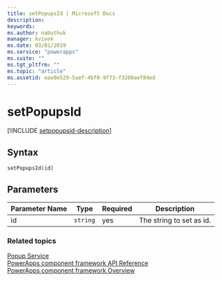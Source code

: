 ```yaml
---
title: setPopupsId | Microsoft Docs
description: 
keywords:
ms.author: nabuthuk
manager: kvivek
ms.date: 03/01/2019
ms.service: "powerapps"
ms.suite: ""
ms.tgt_pltfrm: ""
ms.topic: "article"
ms.assetid: eae8e529-5aef-4bf0-9f73-f3200aef84ed
---
```


# setPopupsId

[!INCLUDE [setpopupsid-description](includes/setpopupsid-description.md)]

## Syntax

`setPopupsId(id)`

## Parameters

| Parameter Name|Type|Required|Description|
| ------------- |----|--------|-----------|
|id|`string`|yes|The string to set as id.|


### Related topics

[Popup Service](../popupservice.md)<br/>
[PowerApps component framework API Reference](../reference/index.md)<br/>
[PowerApps component framework Overview](../overview.md)